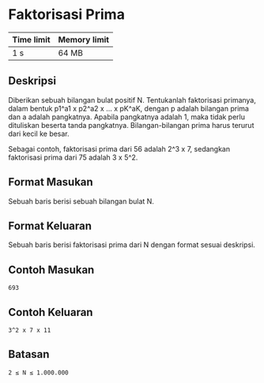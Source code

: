 # Faktorisasi Prima

Time limit | Memory limit
---------- | ------------
1 s | 64 MB 

## Deskripsi
Diberikan sebuah bilangan bulat positif N. Tentukanlah faktorisasi primanya, dalam bentuk p1^a1 x p2^a2 x ... x pK^aK, dengan p adalah bilangan prima dan a adalah pangkatnya. Apabila pangkatnya adalah 1, maka tidak perlu dituliskan beserta tanda pangkatnya. Bilangan-bilangan prima harus terurut dari kecil ke besar.

Sebagai contoh, faktorisasi prima dari 56 adalah 2^3 x 7, sedangkan faktorisasi prima dari 75 adalah 3 x 5^2.

## Format Masukan
Sebuah baris berisi sebuah bilangan bulat N.

## Format Keluaran
Sebuah baris berisi faktorisasi prima dari N dengan format sesuai deskripsi.

## Contoh Masukan
    693
## Contoh Keluaran
    3^2 x 7 x 11
## Batasan
    2 ≤ N ≤ 1.000.000
